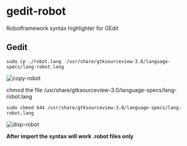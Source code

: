 # gedit-robot
Robotframework syntax highlighter for GEdit

## Gedit

``` Shell
sudo cp ./robot.lang  /usr/share/gtksourceview-3.0/language-specs/lang-robot.lang
```

![copy-robot](https://cloud.githubusercontent.com/assets/13664257/12109003/9dfd7f2e-b3a3-11e5-8896-b283186c8242.png)

chmod the file  /usr/share/gtksourceview-3.0/language-specs/lang-robot.lang

``` Shell
sudo chmod 644 /usr/share/gtksourceview-3.0/language-specs/lang-robot.lang
```

![disp-robot](https://cloud.githubusercontent.com/assets/13664257/12109041/108b99e0-b3a4-11e5-8770-2e0c1d8235e0.png)

**After import the syntax will work .robot files only**
